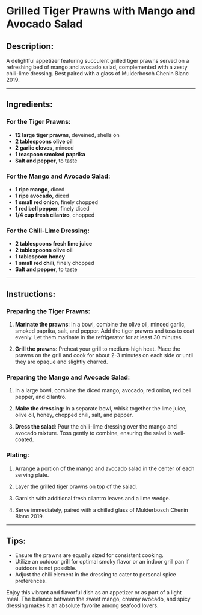 # Grilled Tiger Prawns with Mango and Avocado Salad

## Description:
A delightful appetizer featuring succulent grilled tiger prawns served on a refreshing bed of mango and avocado salad, complemented with a zesty chili-lime dressing. Best paired with a glass of Mulderbosch Chenin Blanc 2019.

---

## Ingredients:

### For the Tiger Prawns:
- **12 large tiger prawns**, deveined, shells on
- **2 tablespoons olive oil**
- **2 garlic cloves**, minced
- **1 teaspoon smoked paprika**
- **Salt and pepper**, to taste

### For the Mango and Avocado Salad:
- **1 ripe mango**, diced
- **1 ripe avocado**, diced
- **1 small red onion**, finely chopped
- **1 red bell pepper**, finely diced
- **1/4 cup fresh cilantro**, chopped

### For the Chili-Lime Dressing:
- **2 tablespoons fresh lime juice**
- **2 tablespoons olive oil**
- **1 tablespoon honey**
- **1 small red chili**, finely chopped
- **Salt and pepper**, to taste

---

## Instructions:

### Preparing the Tiger Prawns:
1. **Marinate the prawns**: In a bowl, combine the olive oil, minced garlic, smoked paprika, salt, and pepper. Add the tiger prawns and toss to coat evenly. Let them marinate in the refrigerator for at least 30 minutes.

2. **Grill the prawns**: Preheat your grill to medium-high heat. Place the prawns on the grill and cook for about 2-3 minutes on each side or until they are opaque and slightly charred.

### Preparing the Mango and Avocado Salad:
1. In a large bowl, combine the diced mango, avocado, red onion, red bell pepper, and cilantro.

2. **Make the dressing**: In a separate bowl, whisk together the lime juice, olive oil, honey, chopped chili, salt, and pepper.

3. **Dress the salad**: Pour the chili-lime dressing over the mango and avocado mixture. Toss gently to combine, ensuring the salad is well-coated.

### Plating:
1. Arrange a portion of the mango and avocado salad in the center of each serving plate.

2. Layer the grilled tiger prawns on top of the salad.

3. Garnish with additional fresh cilantro leaves and a lime wedge.

4. Serve immediately, paired with a chilled glass of Mulderbosch Chenin Blanc 2019.

---

## Tips:
- Ensure the prawns are equally sized for consistent cooking.
- Utilize an outdoor grill for optimal smoky flavor or an indoor grill pan if outdoors is not possible.
- Adjust the chili element in the dressing to cater to personal spice preferences.

Enjoy this vibrant and flavorful dish as an appetizer or as part of a light meal. The balance between the sweet mango, creamy avocado, and spicy dressing makes it an absolute favorite among seafood lovers.
